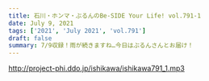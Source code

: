 ```yaml
---
title: 石川・ホンマ・ぶるんのBe-SIDE Your Life! vol.791-1
date: July 9, 2021
tags: ['2021', 'July 2021', 'vol.791']
draft: false
summary: 7/9収録！雨が続きますね…今日はぶるんさんとお届け！
---
```


http://project-phi.ddo.jp/ishikawa/ishikawa791_1.mp3